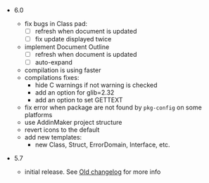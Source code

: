 * 6.0
  - fix bugs in Class pad: 
    - [ ] refresh when document is updated 
    - [ ] fix update displayed twice
  - implement Document Outline
    - [ ] refresh when document is updated 
    - [ ] auto-expand
  - compilation is using faster
  - compilations fixes: 
    - hide C warnings if not warning is checked 
    - add an option for glib=2.32
    - add an option to set GETTEXT   
  - fix error when package are not found by `pkg-config` on some platforms
  - use AddinMaker project structure
  - revert icons to the default
  - add new templates: 
    - new Class, Struct, ErrorDomain, Interface, etc.

* 5.7 
  - initial release. See [Old changelog](ChangeLog) for more info